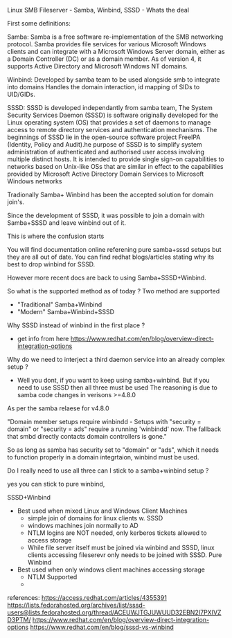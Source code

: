 Linux SMB Fileserver - Samba, Winbind, SSSD - Whats the deal

First some definitions:

Samba:
Samba is a free software re-implementation of the SMB networking protocol. Samba provides file services for various Microsoft Windows clients and can integrate with a Microsoft Windows Server domain, either as a Domain Controller (DC) or as a domain member. As of version 4, it supports Active Directory and Microsoft Windows NT domains.

Winbind:
Developed by samba team to be used alongside smb to integrate into domains
Handles the domain interaction, id mapping of SIDs to UID/GIDs.

SSSD:
SSSD is developed independantly from samba team, 
The System Security Services Daemon (SSSD) is software originally developed for the Linux operating system (OS) that provides a set of daemons to manage access to remote directory services and authentication mechanisms. The beginnings of SSSD lie in the open-source software project FreeIPA (Identity, Policy and Audit).he purpose of SSSD is to simplify system administration of authenticated and authorised user access involving multiple distinct hosts. It is intended to provide single sign-on capabilities to networks based on Unix-like OSs that are similar in effect to the capabilities provided by Microsoft Active Directory Domain Services to Microsoft Windows networks


Tradionally Samba+ Winbind has been the accepted solution for domain join's.

Since the development of SSSD, it was possible to join a domain with Samba+SSSD and leave winbind out of it.

This is where the confusion starts

You will find documentation online referening pure samba+sssd setups but they are all out of date.
You can find redhat blogs/articles stating why its best to drop winbind for SSSD.

However more recent docs are back to using Samba+SSSD+Winbind.

So what is the supported method as of today ?
Two method are supported
* "Traditional" Samba+Winbind
* "Modern" Samba+Winbind+SSSD

Why SSSD instead of winbind in the first place ?
* get info from here
https://www.redhat.com/en/blog/overview-direct-integration-options

Why do we need to interject a third daemon service into an already complex setup ?
* Well you dont, if you want to keep using samba+winbind. But if you need to use SSSD then all three must be used
The reasoning is due to samba code changes in verisons >=4.8.0

As per the samba relaese for v4.8.0

"Domain member setups require winbindd - Setups with "security = domain" or
"security = ads" require a
running 'winbindd' now. The fallback that smbd directly contacts domain
controllers is gone."

So as long as samba has security set to "domain" or "ads", which it needs to function properly in a domain integrtaion, winbind must be used.

Do I really need to use all three can I stick to a samba+winbind setup ?

yes you can stick to pure winbind, 

SSSD+Winbind
- Best used when mixed Linux and Windows Client Machines
    - simple join of domains for linux clients w. SSSD
    - windows machines join normally to AD
    - NTLM logins are NOT needed, only kerberos tickets allowed to access storage
    - While file server itself must be joined via winbind and SSSD, linux clients accessing fileserevr only needs to be joined with SSSD.
Pure Winbind
- Best used when only windows client machines accessing storage
    - NTLM Supported
    - 


references:
https://access.redhat.com/articles/4355391
https://lists.fedorahosted.org/archives/list/sssd-users@lists.fedorahosted.org/thread/ACEUWJTGJUWUUD32EBN2I7PXIVZD3PTM/
https://www.redhat.com/en/blog/overview-direct-integration-options
https://www.redhat.com/en/blog/sssd-vs-winbind
